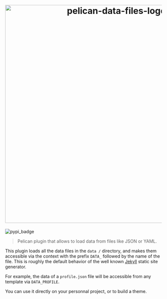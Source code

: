 <!-- markdownlint-disable MD033 -->
<h1 align="center">
  <br>
    <img src="https://user-images.githubusercontent.com/29121316/99832308-a29d3a80-2b60-11eb-9e44-1ba3438bbe6b.png" alt="pelican-data-files-logo" width="700"></a>
  <br>
</h1>

<!-- markdownlint-disable MD041 -->
![pypi_badge](https://img.shields.io/pypi/v/pelican-data-files?logo=pypi&logoColor=yellow&style=for-the-badge)

> Pelican plugin that allows to load data from files like JSON or YAML.

This plugin loads all the data files in the `data /` directory, and makes them accessible via the context with the prefix `DATA_` followed by the name of the file. This is roughly the default behavior of the well known [Jekyll](https://jekyllrb.com/) static site generator.

For example, the data of a `profile.json` file will be accessible from any template via `DATA_PROFILE`.

You can use it directly on your personnal project, or to build a theme.

